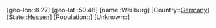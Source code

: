 ﻿---
location: [50.48,8.27]
type: City
tags:
- geo/City


SpocWebEntityId: 35499
isDeleted: false
confidential: public

---
[geo-lon::8.27]
[geo-lat::50.48]
[name::Weilburg]
[Country::[Germany](geo/Continent/Europe/Germany.md)]
[State::[Hessen](geo/Continent/Europe/Germany/Hessen.md)]
[Population::]
[Unknown::]


